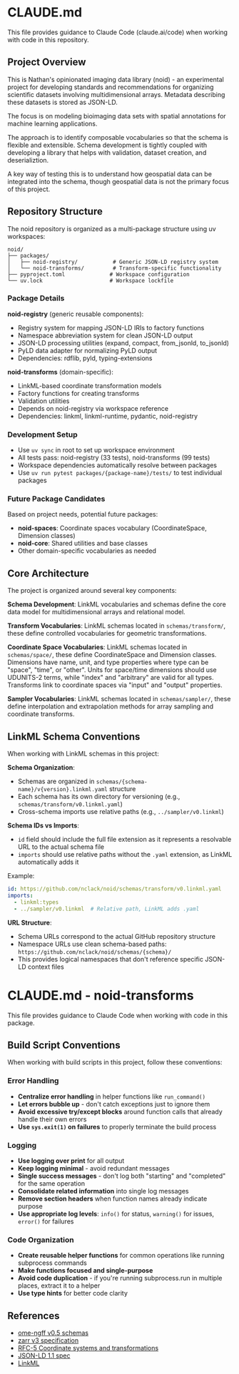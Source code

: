 # CLAUDE.md

This file provides guidance to Claude Code (claude.ai/code) when working with
code in this repository.

## Project Overview

This is Nathan's opinionated imaging data library (noid) - an experimental
project for developing standards and recommendations for organizing scientific
datasets involving multidimensional arrays. Metadata describing these datasets
is stored as JSON-LD.

The focus is on modeling bioimaging data sets with spatial annotations for
machine learning applications.

The approach is to identify composable vocabularies so that the schema is
flexible and extensible. Schema development is tightly coupled with developing
a library that helps with validation, dataset creation, and deserializtion.

A key way of testing this is to understand how geospatial data can be integrated
into the schema, though geospatial data is not the primary focus of this
project.

## Repository Structure

The noid repository is organized as a multi-package structure using uv workspaces:

```
noid/
├── packages/
│   ├── noid-registry/           # Generic JSON-LD registry system
│   └── noid-transforms/         # Transform-specific functionality
├── pyproject.toml              # Workspace configuration
└── uv.lock                     # Workspace lockfile
```

### Package Details

**noid-registry** (generic reusable components):
- Registry system for mapping JSON-LD IRIs to factory functions
- Namespace abbreviation system for clean JSON-LD output
- JSON-LD processing utilities (expand, compact, from_jsonld, to_jsonld)
- PyLD data adapter for normalizing PyLD output
- Dependencies: rdflib, pyld, typing-extensions

**noid-transforms** (domain-specific):
- LinkML-based coordinate transformation models
- Factory functions for creating transforms
- Validation utilities
- Depends on noid-registry via workspace reference
- Dependencies: linkml, linkml-runtime, pydantic, noid-registry

### Development Setup

- Use `uv sync` in root to set up workspace environment
- All tests pass: noid-registry (33 tests), noid-transforms (99 tests)
- Workspace dependencies automatically resolve between packages
- Use `uv run pytest packages/{package-name}/tests/` to test individual packages

### Future Package Candidates

Based on project needs, potential future packages:
- **noid-spaces**: Coordinate spaces vocabulary (CoordinateSpace, Dimension classes)
- **noid-core**: Shared utilities and base classes
- Other domain-specific vocabularies as needed

## Core Architecture

The project is organized around several key components:

**Schema Development**: LinkML vocabularies and schemas
define the core data model for multidimensional arrays and relational
model.

**Transform Vocabularies**: LinkML schemas located in `schemas/transform/`, these define
controlled vocabularies for geometric transformations.

**Coordinate Space Vocabularies**: LinkML schemas located in `schemas/space/`, these define
CoordinateSpace and Dimension classes. Dimensions have name, unit, and type
properties where type can be "space", "time", or "other". Units for space/time
dimensions should use UDUNITS-2 terms, while "index" and "arbitrary" are valid
for all types. Transforms link to coordinate spaces via "input" and "output"
properties.

**Sampler Vocabularies**: LinkML schemas located in `schemas/sampler/`, these define
interpolation and extrapolation methods for array sampling and coordinate transforms.

## LinkML Schema Conventions

When working with LinkML schemas in this project:

**Schema Organization**:
- Schemas are organized in `schemas/{schema-name}/v{version}.linkml.yaml` structure
- Each schema has its own directory for versioning (e.g., `schemas/transform/v0.linkml.yaml`)
- Cross-schema imports use relative paths (e.g., `../sampler/v0.linkml`)

**Schema IDs vs Imports**:
- `id` field should include the full file extension as it represents a resolvable URL to the actual schema file
- `imports` should use relative paths without the `.yaml` extension, as LinkML automatically adds it

Example:
```yaml
id: https://github.com/nclack/noid/schemas/transform/v0.linkml.yaml
imports:
  - linkml:types
  - ../sampler/v0.linkml  # Relative path, LinkML adds .yaml
```

**URL Structure**:
- Schema URLs correspond to the actual GitHub repository structure
- Namespace URLs use clean schema-based paths: `https://github.com/nclack/noid/schemas/{schema}/`
- This provides logical namespaces that don't reference specific JSON-LD context files

# CLAUDE.md - noid-transforms

This file provides guidance to Claude Code when working with code in this package.

## Build Script Conventions

When working with build scripts in this project, follow these conventions:

### Error Handling
- **Centralize error handling** in helper functions like `run_command()`
- **Let errors bubble up** - don't catch exceptions just to ignore them
- **Avoid excessive try/except blocks** around function calls that already handle their own errors
- **Use `sys.exit(1)` on failures** to properly terminate the build process

### Logging
- **Use logging over print** for all output
- **Keep logging minimal** - avoid redundant messages
- **Single success messages** - don't log both "starting" and "completed" for the same operation
- **Consolidate related information** into single log messages
- **Remove section headers** when function names already indicate purpose
- **Use appropriate log levels**: `info()` for status, `warning()` for issues, `error()` for failures

### Code Organization
- **Create reusable helper functions** for common operations like running subprocess commands
- **Make functions focused and single-purpose**
- **Avoid code duplication** - if you're running subprocess.run in multiple places, extract it to a helper
- **Use type hints** for better code clarity

## References

- [ome-ngff v0.5 schemas](https://github.com/ome/ngff/tree/v0.5/schemas)
- [zarr v3 specification](https://zarr-specs.readthedocs.io/en/latest/v3/core/index.html)
- [RFC-5 Coordinate systems and transformations](https://github.com/ome/ngff/blob/main/rfc/5/index.md)
- [JSON-LD 1.1 spec](https://www.w3.org/TR/json-ld11)
- [LinkML](https://linkml.io/linkml/)

